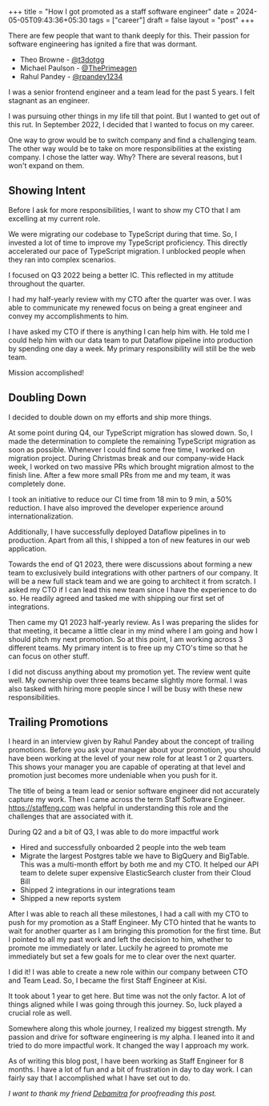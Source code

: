 +++
title = "How I got promoted as a staff software engineer"
date = 2024-05-05T09:43:36+05:30
tags = ["career"]
draft = false
layout = "post"
+++

There are few people that want to thank deeply for this.
Their passion for software engineering has ignited a fire that was dormant.

- Theo Browne - [@t3dotgg](https://twitter.com/t3dotgg)
- Michael Paulson - [@ThePrimeagen](https://twitter.com/ThePrimeagen)
- Rahul Pandey - [@rpandey1234](https://twitter.com/rpandey1234)

<!--more-->

I was a senior frontend engineer and a team lead for the past 5 years.
I felt stagnant as an engineer.

I was pursuing other things in my life till that point.
But I wanted to get out of this rut.
In September 2022, I decided that I wanted to focus on my career.

One way to grow would be to switch company and find a challenging team.
The other way would be to take on more responsibilities at the existing company.
I chose the latter way. Why?
There are several reasons, but I won't expand on them.

## Showing Intent

Before I ask for more responsibilities, I want to show my CTO that I am excelling at my current role.

We were migrating our codebase to TypeScript during that time.
So, I invested a lot of time to improve my TypeScript proficiency.
This directly accelerated our pace of TypeScript migration.
I unblocked people when they ran into complex scenarios.

I focused on Q3 2022 being a better IC.
This reflected in my attitude throughout the quarter.

I had my half-yearly review with my CTO after the quarter was over.
I was able to communicate my renewed focus on being a great engineer and convey my accomplishments to him.

I have asked my CTO if there is anything I can help him with.
He told me I could help him with our data team to put Dataflow pipeline into production by spending one day a week.
My primary responsibility will still be the web team.

Mission accomplished!

## Doubling Down

I decided to double down on my efforts and ship more things.

At some point during Q4, our TypeScript migration has slowed down.
So, I made the determination to complete the remaining TypeScript migration as soon as possible.
Whenever I could find some free time, I worked on migration project.
During Christmas break and our company-wide Hack week, I worked on two massive PRs which brought migration almost to the finish line.
After a few more small PRs from me and my team, it was completely done.

I took an initiative to reduce our CI time from 18 min to 9 min, a 50% reduction.
I have also improved the developer experience around internationalization.

Additionally, I have successfully deployed Dataflow pipelines in to production.
Apart from all this, I shipped a ton of new features in our web application.

Towards the end of Q1 2023, there were discussions about forming a new team to exclusively build integrations with other partners of our company.
It will be a new full stack team and we are going to architect it from scratch.
I asked my CTO if I can lead this new team since I have the experience to do so.
He readily agreed and tasked me with shipping our first set of integrations.

Then came my Q1 2023 half-yearly review.
As I was preparing the slides for that meeting, it became a little clear in my mind where I am going and how I should pitch my next promotion.
So at this point, I am working across 3 different teams.
My primary intent is to free up my CTO's time so that he can focus on other stuff.

I did not discuss anything about my promotion yet.
The review went quite well.
My ownership over three teams became slightly more formal.
I was also tasked with hiring more people since I will be busy with these new responsibilities.

## Trailing Promotions

I heard in an interview given by Rahul Pandey about the concept of trailing promotions.
Before you ask your manager about your promotion, you should have been working at the level of your new role for at least 1 or 2 quarters.
This shows your manager you are capable of operating at that level and promotion just becomes more undeniable when you push for it.

The title of being a team lead or senior software engineer did not accurately capture my work.
Then I came across the term Staff Software Engineer.
https://staffeng.com was helpful in understanding this role and the challenges that are associated with it.

During Q2 and a bit of Q3, I was able to do more impactful work

- Hired and successfully onboarded 2 people into the web team
- Migrate the largest Postgres table we have to BigQuery and BigTable.
  This was a multi-month effort by both me and my CTO.
  It helped our API team to delete super expensive ElasticSearch cluster from their Cloud Bill
- Shipped 2 integrations in our integrations team
- Shipped a new reports system

After I was able to reach all these milestones, I had a call with my CTO to push for my promotion as a Staff Engineer.
My CTO hinted that he wants to wait for another quarter as I am bringing this promotion for the first time.
But I pointed to all my past work and left the decision to him, whether to promote me immediately or later.
Luckily he agreed to promote me immediately but set a few goals for me to clear over the next quarter.

I did it! I was able to create a new role within our company between CTO and Team Lead.
So, I became the first Staff Engineer at Kisi.

It took about 1 year to get here.
But time was not the only factor.
A lot of things aligned while I was going through this journey.
So, luck played a crucial role as well.

Somewhere along this whole journey, I realized my biggest strength.
My passion and drive for software engineering is my alpha.
I leaned into it and tried to do more impactful work.
It changed the way I approach my work.

As of writing this blog post, I have been working as Staff Engineer for 8 months.
I have a lot of fun and a bit of frustration in day to day work.
I can fairly say that I accomplished what I have set out to do.

*I want to thank my friend [Debamitra](https://twitter.com/debamitra_) for proofreading this post.*
